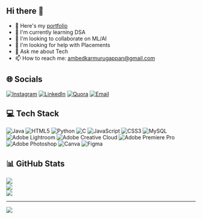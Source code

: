 ## Hi there 👋

<!--
**ambedkarmurugappan/ambedkarmurugappan** is a ✨ _special_ ✨ repository because its `README.md` (this file) appears on your GitHub profile.
-->

- 🔭 Here's my [portfolio](https://ambedkarmurugappan.github.io/Portfolio1/)
- 🌱 I'm currently learning DSA
- 👯 I'm looking to collaborate on ML/AI
- 🤔 I'm looking for help with Placements
- 💬 Ask me about Tech
- 📫 How to reach me: [ambedkarmurugappan@gmail.com](mailto:ambedkarmurugappan@gmail.com)

## 🌐 Socials
[![Instagram](https://img.shields.io/badge/Instagram-%23E4405F.svg?logo=Instagram&logoColor=white)](https://instagram.com/ambedkar_murugappan)
[![LinkedIn](https://img.shields.io/badge/LinkedIn-%230077B5.svg?logo=linkedin&logoColor=white)](https://www.linkedin.com/in/ambedkarmurugappan/)
[![Quora](https://img.shields.io/badge/Quora-%23B92B27.svg?logo=Quora&logoColor=white)](https://www.quora.com/profile/Ambedkar-Murugappan)
[![Email](https://img.shields.io/badge/Email-D14836?logo=gmail&logoColor=white)](mailto:ambedkarmurugappan@gmail.com)

## 💻 Tech Stack
![Java](https://img.shields.io/badge/java-%23ED8B00.svg?style=for-the-badge&logo=openjdk&logoColor=white)
![HTML5](https://img.shields.io/badge/html5-%23E34F26.svg?style=for-the-badge&logo=html5&logoColor=white)
![Python](https://img.shields.io/badge/python-3670A0?style=for-the-badge&logo=python&logoColor=ffdd54)
![C](https://img.shields.io/badge/c-%2300599C.svg?style=for-the-badge&logo=c&logoColor=white)
![JavaScript](https://img.shields.io/badge/javascript-%23323330.svg?style=for-the-badge&logo=javascript&logoColor=%23F7DF1E)
![CSS3](https://img.shields.io/badge/css3-%231572B6.svg?style=for-the-badge&logo=css3&logoColor=white)
![MySQL](https://img.shields.io/badge/mysql-4479A1.svg?style=for-the-badge&logo=mysql&logoColor=white)
![Adobe Lightroom](https://img.shields.io/badge/Adobe%20Lightroom-31A8FF.svg?style=for-the-badge&logo=Adobe%20Lightroom&logoColor=white)
![Adobe Creative Cloud](https://img.shields.io/badge/Adobe%20Creative%20Cloud-DA1F26.svg?style=for-the-badge&logo=Adobe%20Creative%20Cloud&logoColor=white)
![Adobe Premiere Pro](https://img.shields.io/badge/Adobe%20Premiere%20Pro-9999FF.svg?style=for-the-badge&logo=Adobe%20Premiere%20Pro&logoColor=white)
![Adobe Photoshop](https://img.shields.io/badge/adobe%20photoshop-%2331A8FF.svg?style=for-the-badge&logo=adobe%20photoshop&logoColor=white)
![Canva](https://img.shields.io/badge/Canva-%2300C4CC.svg?style=for-the-badge&logo=Canva&logoColor=white)
![Figma](https://img.shields.io/badge/figma-%23F24E1E.svg?style=for-the-badge&logo=figma&logoColor=white)

## 📊 GitHub Stats
![](https://github-readme-stats.vercel.app/api?username=ambedkarmurugappan&theme=dark&hide_border=false&include_all_commits=false&count_private=false)<br/>
![](https://nirzak-streak-stats.vercel.app/?user=ambedkarmurugappan&theme=dark&hide_border=false)<br/>
![](https://github-readme-stats.vercel.app/api/top-langs/?username=ambedkarmurugappan&theme=dark&hide_border=false&include_all_commits=false&count_private=false&layout=compact)

---

[![](https://visitcount.itsvg.in/api?id=ambedkarmurugappan&icon=2&color=1)](https://visitcount.itsvg.in)

<!-- Proudly created with GPRM ( https://gprm.itsvg.in ) -->
